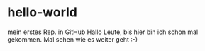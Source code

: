 # hello-world
mein erstes Rep. in GitHub
Hallo Leute,
bis hier bin ich schon mal gekommen. 
Mal sehen wie es weiter geht :-)
